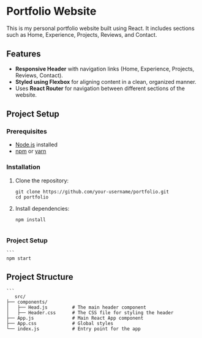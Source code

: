 # Portfolio Website

This is my personal portfolio website built using React. It includes sections such as Home, Experience, Projects, Reviews, and Contact.

## Features
- **Responsive Header** with navigation links (Home, Experience, Projects, Reviews, Contact).
- **Styled using Flexbox** for aligning content in a clean, organized manner.
- Uses **React Router** for navigation between different sections of the website.




## Project Setup

### Prerequisites
- [Node.js](https://nodejs.org/) installed
- [npm](https://www.npmjs.com/) or [yarn](https://yarnpkg.com/)

### Installation
1. Clone the repository:
   ```
   git clone https://github.com/your-username/portfolio.git
   cd portfolio
2. Install dependencies:
   ```
   npm install


### Project Setup
    ```
    npm start




## Project Structure
    ```
       src/
    ├── components/
    │   ├── Head.js         # The main header component
    │   ├── Header.css      # The CSS file for styling the header
    ├── App.js              # Main React App component
    ├── App.css             # Global styles
    └── index.js            # Entry point for the app









